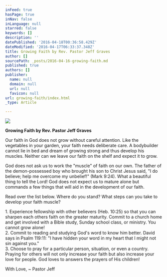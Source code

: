```yaml
---
inFeed: true
hasPage: true
inNav: false
inLanguage: null
starred: false
keywords: []
description: ''
datePublished: '2016-04-18T00:36:58.429Z'
dateModified: '2016-04-17T06:33:37.348Z'
title: Growing Faith by Rev. Pastor Jeff Graves
author: []
sourcePath: _posts/2016-04-16-growing-faith.md
published: true
authors: []
publisher:
  name: null
  domain: null
  url: null
  favicon: null
url: growing-faith/index.html
_type: Article

---
```

![](https://the-grid-user-content.s3-us-west-2.amazonaws.com/d4ef2159-1698-4d9a-8dd4-489f92464427.jpg)

**Growing Faith by Rev. Pastor Jeff Graves**

Our faith in God does not grow without careful attention. Like the vegetables in your garden, your faith needs deliberate care. A bodybuilder cannot lie in bed and dream of growing strong and thus develop his muscles. Neither can we leave our faith on the shelf and expect it to grow.

God does not ask us to work the "muscle" of faith on our own. The father of the demon-possessed boy who brought his son to Christ Jesus said, "I do believe; help me overcome my unbelief!" (Mark 9:24). What a beautiful thing to tell the Lord! God does not expect us to mature alone but commands a few things that will aid in the development of our faith.

Read over the list below. Where do you stand? What steps can you take to develop your faith muscle?

1\. Experience fellowship with other believers (Heb. 10:25) so that you can sharpen each others faith on the greater maturity. Commit to a church home and get involved with a Bible study, Sunday school class, or ministry. You cannot grow alone!  
2\. Commit to reading and studying God's word to know him better. David says in Psalm 119:11: "I have hidden your word in my heart that I might not sin against you."  
3\. Choose to pray for a particular person, situation, or even a country. Praying for others will not only increase your faith but also increase your love for people. God loves to answers the prayers of His children!

With Love,   ~ Pastor Jeff